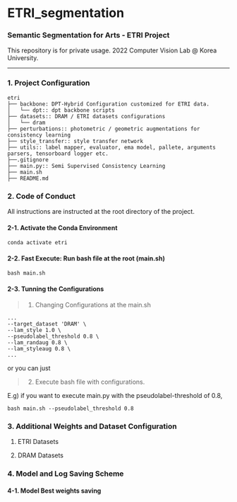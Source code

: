 # ETRI_segmentation
### Semantic Segmentation for Arts - ETRI Project
This repository is for private usage. 2022 Computer Vision Lab @ Korea University.

---

### 1. Project Configuration

```
etri
├── backbone: DPT-Hybrid Configuration customized for ETRI data.
│   └── dpt:: dpt backbone scripts
├── datasets:: DRAM / ETRI datasets configurations
│   └── dram
├── perturbations:: photometric / geometric augmentations for consistency learning
├── style_transfer:: style transfer network
├── utils:: label mapper, evaluator, ema model, pallete, arguments parsers, tensorboard logger etc.
├──.gitignore
├── main.py:: Semi Supervised Consistency Learning
├── main.sh
├── README.md
```


### 2. Code of Conduct
All instructions are instructed at the root directory of the project.

#### 2-1. Activate the Conda Environment
```
conda activate etri
```

#### 2-2. Fast Execute: Run bash file at the root (main.sh)
```
bash main.sh
```

#### 2-3. Tunning the Configurations

> 1. Changing Configurations at the main.sh

```
...
--target_dataset 'DRAM' \
--lam_style 1.0 \
--pseudolabel_threshold 0.8 \
--lam_randaug 0.8 \
--lam_styleaug 0.8 \
...
```

or you can just

> 2. Execute bash file with configurations.

E.g) if you want to execute main.py with the pseudolabel-threshold of 0.8,
```
bash main.sh --pseudolabel_threshold 0.8
```


### 3. Additional Weights and Dataset Configuration

1. ETRI Datasets

2. DRAM Datasets


### 4. Model and Log Saving Scheme

#### 4-1. Model Best weights saving


